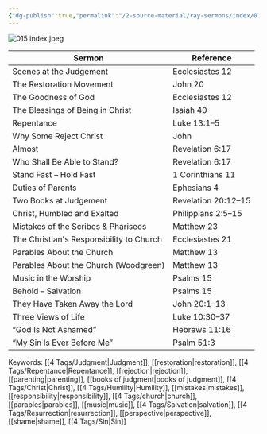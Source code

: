 ```yaml
---
{"dg-publish":true,"permalink":"/2-source-material/ray-sermons/index/015-may-1961-aug-1961/"}
---
```


![015 index.jpeg](/img/user/2%20Source%20Material/Ray%20Sermons/Scans/015%20index.jpeg)

| Sermon                                   | Reference                     |
|------------------------------------------|-------------------------------|
| Scenes at the Judgement                  | Ecclesiastes 12               |
| The Restoration Movement                 | John 20                       |
| The Goodness of God                      | Ecclesiastes 12               |
| The Blessings of Being in Christ         | Isaiah 40                     |
| Repentance                               | Luke 13:1–5                   |
| Why Some Reject Christ                   | John                          |
| Almost                                   | Revelation 6:17               |
| Who Shall Be Able to Stand?              | Revelation 6:17               |
| Stand Fast – Hold Fast                   | 1 Corinthians 11              |
| Duties of Parents                        | Ephesians 4                   |
| Two Books at Judgement                   | Revelation 20:12–15           |
| Christ, Humbled and Exalted              | Philippians 2:5–15            |
| Mistakes of the Scribes & Pharisees      | Matthew 23                    |
| The Christian's Responsibility to Church | Ecclesiastes 21               |
| Parables About the Church                | Matthew 13                    |
| Parables About the Church (Woodgreen)    | Matthew 13                    |
| Music in the Worship                     | Psalms 15                     |
| Behold – Salvation                       | Psalms 15                     |
| They Have Taken Away the Lord            | John 20:1–13                  |
| Three Views of Life                      | Luke 10:30–37                 |
| “God Is Not Ashamed”                     | Hebrews 11:16                 |
| “My Sin Is Ever Before Me”               | Psalm 51:3                    |

Keywords: [[4 Tags/Judgment\|Judgment]], [[restoration\|restoration]], [[4 Tags/Repentance\|Repentance]], [[rejection\|rejection]], [[parenting\|parenting]], [[books of judgment\|books of judgment]], [[4 Tags/Christ\|Christ]], [[4 Tags/Humility\|Humility]], [[mistakes\|mistakes]], [[responsibility\|responsibility]], [[4 Tags/church\|church]], [[parables\|parables]], [[music\|music]], [[4 Tags/Salvation\|salvation]], [[4 Tags/Resurrection\|resurrection]], [[perspective\|perspective]], [[shame\|shame]], [[4 Tags/Sin\|Sin]]